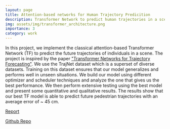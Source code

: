 ```yaml
---
layout: page
title: Attention-based networks for Human Trajectory Predicition
description: Transformer Network to predict human trajectories in a scene
img: assets/img/transformer_architecture.png
importance: 3
category: work
---
```


In this project, we implement the classical attention-based Transformer Network (TF) to predict the future trajectories of individuals in a scene. The project is inspired by the paper <a href="https://ieeexplore.ieee.org/abstract/document/9412190">"Transformer Networks for Trajectory Forecasting"</a>. We use the TrajNet dataset which is a superset of diverse datasets. Training on this dataset ensures that our model generalizes and performs well in unseen situations. We build our model using different optimizer and scheduler techniques and analyze the one that gives us the best performance. We then perform extensive testing using the best model and present some quantitative and qualitative results. The results show that our best TF model is able to predict future pedestrian trajectories with an average error of ~ 45 cm.

<a href="https://github.com/pranavpshah/Projects/blob/main/Transformer_model/ESE_546_Project_Report.pdf">Report</a>

<a href="https://github.com/pranavpshah/Projects/tree/main/Transformer_model">Github Repo</a>